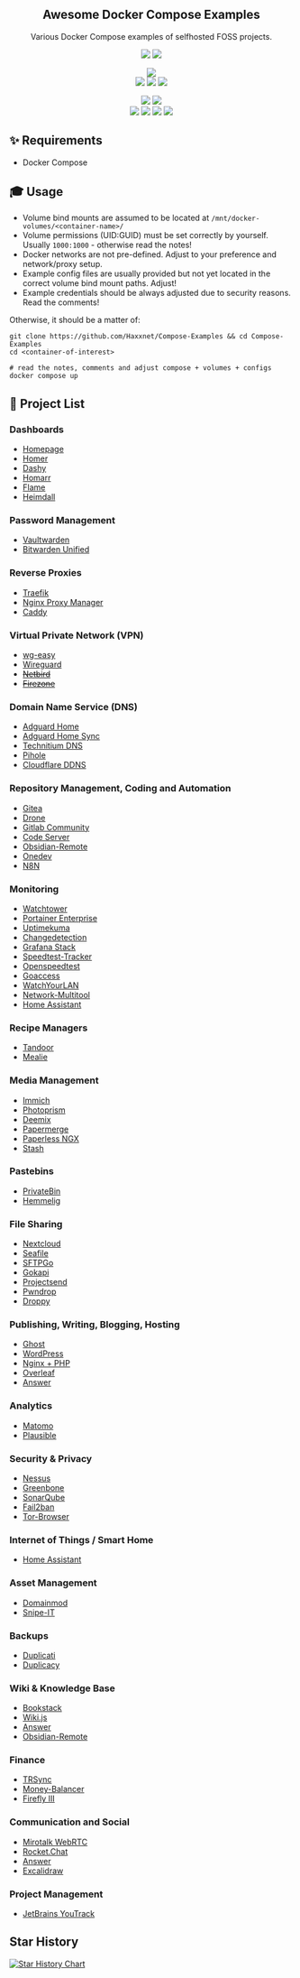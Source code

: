 <div align="center" width="100%">
    <h2>Awesome Docker Compose Examples</h2>
    <p>Various Docker Compose examples of selfhosted FOSS projects.</p>
    <a target="_blank" href="https://github.com/docker/compose"><img src="https://badgen.net/badge/icon/docker%20compose?icon=docker&label" /></a>
    <a target="_blank" href="https://www.reddit.com/r/selfhosted"><img src="https://badgen.net/badge/icon/r%2fselfhosted?icon=reddit&label&color=red" /></a><p>
    <a target="_blank" href="#"><img src="http://ForTheBadge.com/images/badges/makes-people-smile.svg" /></a><br>
    <a target="_blank" href="https://github.com/Haxxnet/Compose-Examples/stargazers"><img src="https://img.shields.io/github/stars/Haxxnet/Compose-Examples.svg?style=social&label=Star" /></a>
    <a target="_blank" href="https://github.com/Haxxnet/Compose-Examples/network/members"><img src="https://img.shields.io/github/forks/Haxxnet/Compose-Examples.svg?style=social&label=Fork" /></a>
    <a target="_blank" href="https://github.com/Haxxnet/Compose-Examples/watchers"><img src="https://img.shields.io/github/watchers/Haxxnet/Compose-Examples.svg?style=social&label=Watch" /></a><p>
    <a target="_blank" href="https://github.com/l4rm4nd"><img src="https://img.shields.io/badge/maintainer-LRVT-orange" /></a>
    <a target="_blank" href="https://GitHub.com/Haxxnet/Compose-Examples/graphs/contributors/"><img src="https://img.shields.io/github/contributors/Haxxnet/Compose-Examples.svg" /></a><br>
    <a target="_blank" href="https://github.com/Haxxnet/Compose-Examples/issues/new/choose"><img src="https://img.shields.io/badge/PRs+Issues-welcome-brightgreen.svg?style=flat-square" /></a>
    <a target="_blank" href="https://GitHub.com/Haxxnet/Compose-Examples/commits/"><img src="https://img.shields.io/github/last-commit/Haxxnet/Compose-Examples.svg" /></a>
    <a target="_blank" href="https://GitHub.com/Haxxnet/Compose-Examples/issues/"><img src="https://img.shields.io/github/issues/Haxxnet/Compose-Examples.svg" /></a>
    <a target="_blank" href="https://github.com/Haxxnet/Compose-Examples/issues?q=is%3Aissue+is%3Aclosed"><img src="https://img.shields.io/github/issues-closed/Haxxnet/Compose-Examples.svg" /></a>
    
</div>

## ✨ Requirements
- Docker Compose

## 🎓 Usage
- Volume bind mounts are assumed to be located at `/mnt/docker-volumes/<container-name>/`
- Volume permissions (UID:GUID) must be set correctly by yourself. Usually `1000:1000` - otherwise read the notes!
- Docker networks are not pre-defined. Adjust to your preference and network/proxy setup.
- Example config files are usually provided but not yet located in the correct volume bind mount paths. Adjust!
- Example credentials should be always adjusted due to security reasons. Read the comments!

Otherwise, it should be a matter of:
````
git clone https://github.com/Haxxnet/Compose-Examples && cd Compose-Examples
cd <container-of-interest>

# read the notes, comments and adjust compose + volumes + configs
docker compose up
````
## 🐳 Project List

### Dashboards
- [Homepage](examples/homepage)
- [Homer](examples/homer)
- [Dashy](examples/dashy)
- [Homarr](examples/homarr)
- [Flame](examples/flame)
- [Heimdall](examples/heimdall)

### Password Management
- [Vaultwarden](examples/vaultwarden)
- [Bitwarden Unified](examples/bitwarden-unified)

### Reverse Proxies
- [Traefik](examples/traefik)
- [Nginx Proxy Manager](examples/nginx-proxy-manager)
- [Caddy](examples/caddy)

### Virtual Private Network (VPN)
- [wg-easy](examples/wg-easy)
- [Wireguard](examples/wireguard)
- ~~[Netbird](examples/https://github.com/netbirdio/netbird)~~
- ~~[Firezone](examples/https://github.com/firezone/firezone)~~

### Domain Name Service (DNS)
- [Adguard Home](examples/adguard-home)
- [Adguard Home Sync](examples/adguard-home-sync)
- [Technitium DNS](examples/technitium-dns)
- [Pihole](examples/pihole)
- [Cloudflare DDNS](examples/cloudflare-ddns)

### Repository Management, Coding and Automation
- [Gitea](examples/gitea)
- [Drone](examples/drone)
- [Gitlab Community](examples/gitlab-ce)
- [Code Server](examples/code-server)
- [Obsidian-Remote](examples/obsidian-remote)
- [Onedev](examples/onedev)
- [N8N](examples/n8n)

### Monitoring
- [Watchtower](examples/watchtower)
- [Portainer Enterprise](examples/portainer-ee)
- [Uptimekuma](examples/uptimekuma)
- [Changedetection](examples/changedetection)
- [Grafana Stack](examples/grafana-monitoring)
- [Speedtest-Tracker](examples/speedtest-tracker)
- [Openspeedtest](examples/openspeedtest)
- [Goaccess](examples/nginx-proxy-manager-goaccess)
- [WatchYourLAN](examples/watchyourlan)
- [Network-Multitool](examples/network-multitool)
- [Home Assistant](examples/homeassistant)

### Recipe Managers
- [Tandoor](examples/tandoor)
- [Mealie](examples/mealie)

### Media Management
- [Immich](examples/immich)
- [Photoprism](examples/photoprism)
- [Deemix](examples/deemix)
- [Papermerge](examples/papermerge)
- [Paperless NGX](examples/paperless-ngx)
- [Stash](examples/stash)

### Pastebins
- [PrivateBin](examples/privatebin)
- [Hemmelig](examples/hemmelig)

### File Sharing
- [Nextcloud](examples/nextcloud)
- [Seafile](examples/seafile)
- [SFTPGo](examples/sftpgo)
- [Gokapi](examples/gokapi)
- [Projectsend](examples/projectsend)
- [Pwndrop](examples/pwndrop)
- [Droppy](examples/droppy)

### Publishing, Writing, Blogging, Hosting
- [Ghost](examples/ghost)
- [WordPress](examples/wordpress)
- [Nginx + PHP](examples/nginx-php)
- [Overleaf](examples/overleaf)
- [Answer](examples/answer)

### Analytics
- [Matomo](examples/matomo)
- [Plausible](examples/plausible)

### Security & Privacy
- [Nessus](examples/nessus)
- [Greenbone](examples/greenbone)
- [SonarQube](examples/sonarqube)
- [Fail2ban](examples/fail2ban)
- [Tor-Browser](examples/tor-browser)

### Internet of Things / Smart Home
- [Home Assistant](examples/homeassistant)

### Asset Management
- [Domainmod](examples/domainmod)
- [Snipe-IT](examples/snipe-it)

### Backups
- [Duplicati](examples/duplicati)
- [Duplicacy](examples/duplicacy)

### Wiki & Knowledge Base
- [Bookstack](examples/bookstack)
- [Wiki.js](examples/wikijs)
- [Answer](examples/answer)
- [Obsidian-Remote](examples/obsidian-remote)

### Finance
- [TRSync](examples/trsync)
- [Money-Balancer](examples/money-balancer)
- [Firefly III](examples/firefly-iii)

### Communication and Social
- [Mirotalk WebRTC](examples/mirotalk)
- [Rocket.Chat](examples/rocketchat)
- [Answer](examples/answer)
- [Excalidraw](examples/excalidraw)

### Project Management
- [JetBrains YouTrack](examples/youtrack)

## Star History
[![Star History Chart](https://api.star-history.com/svg?repos=Haxxnet/Compose-Examples&type=Date)](https://star-history.com/#Haxxnet/Compose-Examples&Date)
